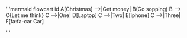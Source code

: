 '''mermaid
flowcart id
A[Christmas] -->|Get money| B(Go sopping)
B --> C{Let me think}
C -->|One| D[Laptop]
C -->|Two| E[iphone]
C -->|Three| F[fa:fa-car Car]

'''
